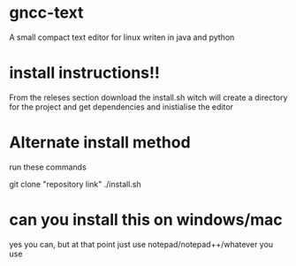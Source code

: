 # gncc-text

A small compact text editor for linux writen in java and python


# install instructions!!

From the releses section download the install.sh
witch will create a directory for the project and get dependencies and inistialise the editor

# Alternate install method

run these commands

git clone "repository link"
./install.sh

# can you install this on windows/mac

yes you can, but at that point just use notepad/notepad++/whatever you use

